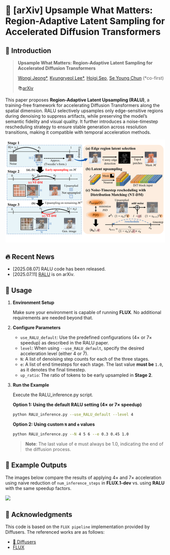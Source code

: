 # 🌟 [arXiv] Upsample What Matters: Region-Adaptive Latent Sampling for Accelerated Diffusion Transformers

## 📑 Introduction

> **Upsample What Matters: Region-Adaptive Latent Sampling for Accelerated Diffusion Transformers**
>
> [Wongi Jeong*](https://ignoww.github.io), [Kyungryeol Lee*](https://krlee1.github.io/), [Hoigi Seo](https://seohoiki3215.github.io/), [Se Young Chun](https://icl.snu.ac.kr/) (*co-first)
>
> 📚[arXiv](https://arxiv.org/abs/2507.08422)

This paper proposes **Region-Adaptive Latent Upsampling (RALU)**, a training-free framework for accelerating Diffusion Transformers along the spatial dimension. RALU selectively upsamples only edge-sensitive regions during denoising to suppress artifacts, while preserving the model’s semantic fidelity and visual quality. It further introduces a noise-timestep rescheduling strategy to ensure stable generation across resolution transitions, making it compatible with temporal acceleration methods.

<img src="figs/overall_framework.pdf" width="1000">

## 🔥 Recent News

   - [2025.08.07] RALU code has been released.
   - [2025.07.11] [RALU](https://arxiv.org/abs/2507.08422) is on arXiv.

## 🚀 Usage

1. **Environment Setup**

   Make sure your environment is capable of running **FLUX**. No additional requirements are needed beyond that.
  
2. **Configure Parameters**

   - `use_RALU_default`: Use the predefined configurations (4× or 7× speedup) as described in the RALU paper.
   - `level`: When using `--use_RALU_default`, specify the desired acceleration level (either 4 or 7).
   - `N`: A list of denoising step counts for each of the three stages.
   - `e`: A list of end timesteps for each stage. The last value **must be** `1.0`, as it denotes the final timestep.
   - `up_ratio`:  The ratio of tokens to be early upsampled in **Stage 2**.

4. **Run the Example**

   Execute the RALU_inference.py script.
   
   **Option 1: Using the default RALU setting (4× or 7× speedup)**
   ```bash
   python RALU_inference.py --use_RALU_default --level 4
   ```
   
   **Option 2: Using custom `N` and `e` values**
   ```bash
   python RALU_inference.py --N 4 5 6 --e 0.3 0.45 1.0
   ```
   > **Note**: The last value of e must always be 1.0, indicating the end of the diffusion process.


## 📸 Example Outputs

The images below compare the results of applying 4× and 7× acceleration using naive reduction of `num_inference_steps` in **FLUX.1-dev** vs. using **RALU** with the same speedup factors.

<img src="figs\puppy_kitten.png" width="700">

## 🙏 Acknowledgments

This code is based on the `FLUX pipeline` implementation provided by Diffusers. The referenced works are as follows:

- [🤗 Diffusers](https://github.com/huggingface/diffusers)
- [FLUX](https://github.com/black-forest-labs/flux.git)